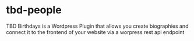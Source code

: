 # tbd-people
TBD Birthdays is a Wordpress Plugin that allows you create biographies and connect it to the frontend of your website via a worpress rest api endpoint
